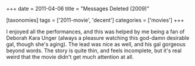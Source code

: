 +++
date = 2011-04-06
title = "Messages Deleted (2009)"

[taxonomies]
tags = ['2011-movie', 'decent']
categories = ['movies']
+++

I enjoyed all the performances, and this was helped by me being a fan of
Deborah Kara Unger (always a pleasure watching this god-damn desirable gal,
though she's aging). The lead was nice as well, and his gal gorgeous
beyond words. The story is quite thin, and feels incomplete, but it's
real weird that the movie didn't get much attention at all.
